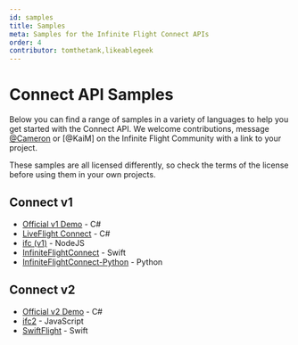 ```yaml
---
id: samples
title: Samples
meta: Samples for the Infinite Flight Connect APIs
order: 4
contributor: tomthetank,likeablegeek
---
```


# Connect API Samples

Below you can find a range of samples in a variety of languages to help you get started with the Connect API. We welcome contributions, message [@Cameron](https://community.infiniteflight.com/u/cameron) or [@KaiM] on the Infinite Flight Community with a link to your project.

These samples are all licensed differently, so check the terms of the license before using them in your own projects.

## Connect v1

- [Official v1 Demo](https://github.com/mlaban/IFCTest) - C#
- [LiveFlight Connect](https://github.com/LiveFlightApp/Connect-Windows) - C#
- [ifc (v1)](https://github.com/nicolasbd/ifc) - NodeJS
- [InfiniteFlightConnect](https://github.com/carmichaelalonso/InfiniteFlightConnect) - Swift
- [InfiniteFlightConnect-Python](https://github.com/flyme2bluemoon/InfiniteFlightConnect-Python) - Python

## Connect v2

- [Official v2 Demo](https://github.com/carmichaelalonso/infiniteflightapi) - C#
- [ifc2](https://community.infiniteflight.com/t/ifc2-new-javascript-client-for-the-connect-v2-api/637176) - JavaScript
- [SwiftFlight](https://github.com/tomthetank46/SwiftFlight) - Swift
